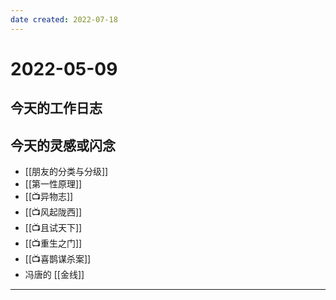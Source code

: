 ```yaml
---
date created: 2022-07-18
---
```


# 2022-05-09

## 今天的工作日志

## 今天的灵感或闪念

- [[朋友的分类与分级]]
- [[第一性原理]]
- [[📺异物志]]
- [[📺风起陇西]]
- [[📺且试天下]]
- [[📺重生之门]]
- [[📺喜鹊谋杀案]]
- 冯唐的 [[金线]]
---
